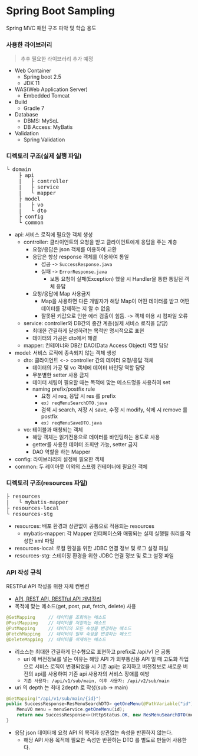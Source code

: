 # Spring Boot Sampling
Spring MVC 패턴 구조 파악 및 학습 용도
### 사용한 라이브러리
> 추후 필요한 라이브러리 추가 예정
+ Web Container
  + Spring boot 2.5
  + JDK 11
+ WAS(Web Application Server)
  + Embedded Tomcat
+ Build
  + Gradle 7
+ Database
  + DBMS: MySqL
  + DB Access: MyBatis
+ Validation
  + Spring Validation
### 디렉토리 구조(실제 실행 파일)
<pre>
└ domain
    ├ api
    |   ├ controller
    |   ├ service
    |   └ mapper
    ├ model
    |   ├ vo
    |   └ dto
    ├ config
    └ common
</pre>
+ api: 서비스 로직에 필요한 객체 생성
  + controller: 클라이언트의 요청을 받고 클라이언트에게 응답을 주는 계층
    + 요청/응답은 json 객체를 이용하여 교환
    + 응답은 항상 response 객체를 이용하여 통일
      + 성공 -> `SuccessResponse.java`
      + 실패 -> `ErrorResponse.java`
        + 보통 요청이 실패(Exception) 했을 시 Handler을 통한 통일된 객체 응답
    + 요청/응답에 Map 사용금지
      + Map을 사용하면 다른 개발자가 해당 Map이 어떤 데이터를 받고 어떤 데이터를 강제하는 지 알 수 없음
      + 잘못된 키값으로 인한 에러 검출이 힘듬. -> 객체 이용 시 컴파일 오류
  + service: controller와 DB간의 중간 계층(실제 서비스 로직을 담당)
    + 최대한 간결하게 달성하려는 목적만 명시적으로 표현
    + 데이터의 가공은 dto에서 해결
  + mapper: 컨테이너와 DB간 DAO(Data Access Object) 역할 담당
+ model: 서비스 로직에 종속되지 않는 객체 생성
  + dto: 클라이언트 <-> controller 간의 데이터 요청/응답 객체
    + 데이터의 가공 및 vo 객체에 데이터 바인딩 역할 담당
    + 무분별한 setter 사용 금지
    + 데이터 세팅이 필요할 때는 목적에 맞는 메소드명을 사용하여 set
    + naming prefix/postfix rule
      + 요청 시 req, 응답 시 res 를 prefix
      + `ex) reqMenuSearchDTO.java`
      + 검색 시 search, 저장 시 save, 수정 시 modify, 삭제 시 remove 를 postfix
      + `ex) reqMenuSaveDTO.java`
  + vo: 테이블과 매칭되는 객체
    + 해당 객체는 읽기전용으로 데이터를 바인딩하는 용도로 사용
    + getter를 사용한 데이터 조회만 가능, setter 금지
    + DAO 역할을 하는 Mapper
+ config: 라이브러리의 설정에 필요한 객체
+ common: 두 레이아웃 이외의 스프링 컨테이너에 필요한 객체
### 디렉토리 구조(resources 파일)
<pre>
├ resources
|   └ mybatis-mapper    
├ resources-local
└ resources-stg
</pre>
+ resources: 배포 환경과 상관없이 공통으로 적용되는 resources
  + mybatis-mapper: 각 Mapper 인터페이스와 매핑되는 실제 실행될 쿼리를 작성한 xml 파일
+ resources-local: 로컬 환경을 위한 JDBC 연결 정보 및 로그 설정 파일
+ resources-stg: 스테이징 환경을 위한 JDBC 연결 정보 및 로그 설정 파일
### API 작성 규칙
RESTFul API 작성을 위한 자체 컨벤션
- [API, REST API, RESTful API 개념정리](https://velog.io/@taeha7b/api-restapi-restfulapi)
- 목적에 맞는 메소드(get, post, put, fetch, delete) 사용
```java
@GetMapping     // 데이터를 조회하는 메소드
@PostMapping    // 데이터를 저장하는 메소드
@PutMapping     // 데이터의 모든 속성을 변경하는 메소드
@FetchMapping   // 데이터의 일부 속성을 변경하는 메소드
@DeleteMapping  // 데이터를 삭제하는 메소드
```
- 리소스는 최대한 간결하게 단수형으로 표현하고 prefix로 /api/v1 은 공통
  - uri 에 버전정보를 넣는 이유는 해당 API 가 외부통신용 API 일 때 고도화 작업으로 서비스 로직이 변경되었을 시 기존 api는 유지하고 버전정보로 새로운 버전의 api를 사용하여 기존 api 사용자의 서비스 장애를 예방
  - ```기존 사용자: /api/v1/sub/main, 이후 사용자: /api/v2/sub/main```
- uri 의 depth 는 최대 2depth 로 작성(sub -> main)
```java
@GetMapping("/api/v1/sub/main/{id}")
public SuccessResponse<ResMenuSearchDTO> getOneMenu(@PathVariable("id") String id) {
    MenuVO menu = menuService.getOneMenu(id);
    return new SuccessResponse<>(HttpStatus.OK, new ResMenuSearchDTO(menu));
}
```
- 응답 json 데이터에 요청 API 의 목적과 상관없는 속성을 반환하지 않는다.
  - 해당 API 사용 목적에 필요한 속성만 반환하는 DTO 를 별도로 만들어 사용한다.